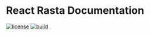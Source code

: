 # React Rasta Documentation

[![license](https://img.shields.io/github/license/ChilliCream/react-rasta-docs.svg)](https://github.com/ChilliCream/react-rasta-docs/blob/master/LICENSE)
[![build](https://img.shields.io/circleci/project/github/ChilliCream/react-rasta-docs.svg)](https://circleci.com/gh/ChilliCream/react-rasta-docs/tree/master)